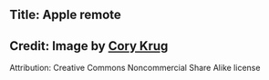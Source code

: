 Title: Apple remote
----
Credit: Image by [Cory Krug](http://www.flickr.com/photos/ckrug/383362851/)
----
Attribution: Creative Commons Noncommercial Share Alike license